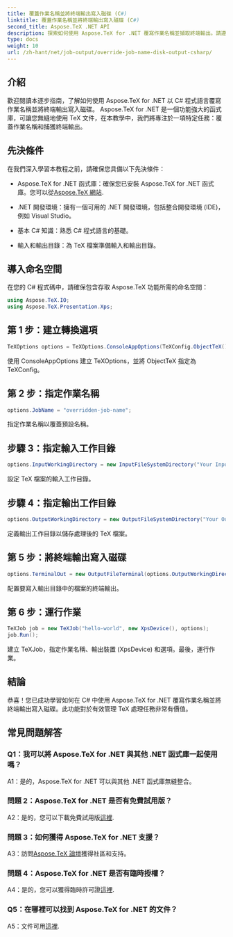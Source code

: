 ```yaml
---
title: 覆蓋作業名稱並將終端輸出寫入磁碟 (C#)
linktitle: 覆蓋作業名稱並將終端輸出寫入磁碟 (C#)
second_title: Aspose.TeX .NET API
description: 探索如何使用 Aspose.TeX for .NET 覆寫作業名稱並擷取終端輸出。請遵循我們的無縫 TeX 檔案管理綜合指南。
type: docs
weight: 10
url: /zh-hant/net/job-output/override-job-name-disk-output-csharp/
---
```

## 介紹

歡迎閱讀本逐步指南，了解如何使用 Aspose.TeX for .NET 以 C# 程式語言覆寫作業名稱並將終端輸出寫入磁碟。 Aspose.TeX for .NET 是一個功能強大的函式庫，可讓您無縫地使用 TeX 文件，在本教學中，我們將專注於一項特定任務：覆蓋作業名稱和捕獲終端輸出。

## 先決條件

在我們深入學習本教程之前，請確保您具備以下先決條件：

-  Aspose.TeX for .NET 函式庫：確保您已安裝 Aspose.TeX for .NET 函式庫。您可以從[Aspose.TeX 網站](https://releases.aspose.com/tex/net/).

- .NET 開發環境：擁有一個可用的 .NET 開發環境，包括整合開發環境 (IDE)，例如 Visual Studio。

- 基本 C# 知識：熟悉 C# 程式語言的基礎。

- 輸入和輸出目錄：為 TeX 檔案準備輸入和輸出目錄。

## 導入命名空間

在您的 C# 程式碼中，請確保包含存取 Aspose.TeX 功能所需的命名空間：

```csharp
using Aspose.TeX.IO;
using Aspose.TeX.Presentation.Xps;
```

## 第 1 步：建立轉換選項

```csharp
TeXOptions options = TeXOptions.ConsoleAppOptions(TeXConfig.ObjectTeX());
```

使用 ConsoleAppOptions 建立 TeXOptions，並將 ObjectTeX 指定為 TeXConfig。

## 第 2 步：指定作業名稱

```csharp
options.JobName = "overridden-job-name";
```

指定作業名稱以覆蓋預設名稱。

## 步驟 3：指定輸入工作目錄

```csharp
options.InputWorkingDirectory = new InputFileSystemDirectory("Your Input Directory");
```

設定 TeX 檔案的輸入工作目錄。

## 步驟 4：指定輸出工作目錄

```csharp
options.OutputWorkingDirectory = new OutputFileSystemDirectory("Your Output Directory");
```

定義輸出工作目錄以儲存處理後的 TeX 檔案。

## 第 5 步：將終端輸出寫入磁碟

```csharp
options.TerminalOut = new OutputFileTerminal(options.OutputWorkingDirectory);
```

配置要寫入輸出目錄中的檔案的終端輸出。

## 第 6 步：運行作業

```csharp
TeXJob job = new TeXJob("hello-world", new XpsDevice(), options);
job.Run();
```

建立 TeXJob，指定作業名稱、輸出裝置 (XpsDevice) 和選項。最後，運行作業。

## 結論

恭喜！您已成功學習如何在 C# 中使用 Aspose.TeX for .NET 覆寫作業名稱並將終端輸出寫入磁碟。此功能對於有效管理 TeX 處理任務非常有價值。

## 常見問題解答

### Q1：我可以將 Aspose.TeX for .NET 與其他 .NET 函式庫一起使用嗎？

A1：是的，Aspose.TeX for .NET 可以與其他 .NET 函式庫無縫整合。

### 問題 2：Aspose.TeX for .NET 是否有免費試用版？

 A2：是的，您可以下載免費試用版[這裡](https://releases.aspose.com/).

### 問題 3：如何獲得 Aspose.TeX for .NET 支援？

A3：訪問[Aspose.TeX 論壇](https://forum.aspose.com/c/tex/47)獲得社區和支持。

### 問題 4：Aspose.TeX for .NET 是否有臨時授權？

 A4：是的，您可以獲得臨時許可證[這裡](https://purchase.aspose.com/temporary-license/).

### Q5：在哪裡可以找到 Aspose.TeX for .NET 的文件？

 A5：文件可用[這裡](https://reference.aspose.com/tex/net/).